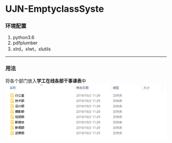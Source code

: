 # UJN-EmptyclassSyste

### 环境配置
1. python3.6
2. pdfplumber
3. xlrd，xlwt，xlutils

---
### 用法
将各个部门放入**学工在线各部干事课表**中
<img src='1.png'>